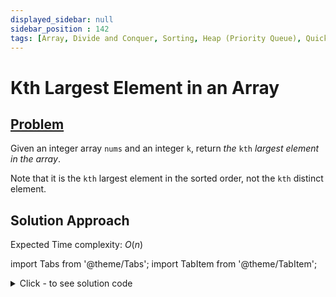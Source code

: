 ```yaml
---
displayed_sidebar: null
sidebar_position : 142
tags: [Array, Divide and Conquer, Sorting, Heap (Priority Queue), Quickselect]
---
```


# Kth Largest Element in an Array

## [Problem](https://leetcode.com/problems/kth-largest-element-in-an-array/)

<p>Given an integer array <code>nums</code> and an integer <code>k</code>, return <em>the</em> <code>kth</code> <em>largest element in the array</em>.</p>

<p>Note that it is the <code>kth</code> largest element in the sorted order, not the <code>kth</code> distinct element.</p>

## Solution Approach

Expected Time complexity: $O(n)$

import Tabs from '@theme/Tabs';
import TabItem from '@theme/TabItem';

<details><summary>Click - to see solution code</summary>

<Tabs>
<TabItem value="cpp" label="C++">

```cpp
class Solution {
   public:
    int findKthLargest(vector<int>& nums, int k) {
        int n = nums.size();
        nth_element(nums.begin(), nums.begin() + n - k, nums.end());
        return nums[n - k];
    }
};

```
</TabItem>
</Tabs>

</details>
